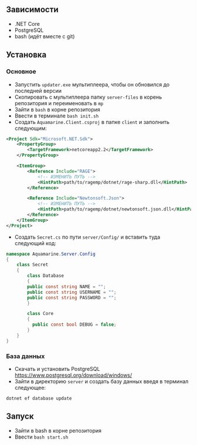 ## Зависимости

- .NET Core
- PostgreSQL
- bash (идёт вместе с git)

## Установка

### Основное

- Запустить `updater.exe` мультиплеера, чтобы он обновился до последней версии
- Скопировать с мультиплеера папку `server-files` в корень репозитория и переименовать в `mp`
- Зайти в `bash` в корне репозитория
- Ввести в терминале `bash init.sh`
- Создать `Aquamarine.Client.csproj` в папке `client` и заполнить следующим:
 
```xml
<Project Sdk="Microsoft.NET.Sdk">
    <PropertyGroup>
        <TargetFramework>netcoreapp2.2</TargetFramework>
    </PropertyGroup>

    <ItemGroup>
        <Reference Include="RAGE">
            <!-- ИЗМЕНИТЬ ПУТЬ -->
            <HintPath>path/to/ragemp/dotnet/rage-sharp.dll</HintPath>
        </Reference>

        <Reference Include="Newtonsoft.Json">
            <!-- ИЗМЕНИТЬ ПУТЬ -->
            <HintPath>path/to/ragemp/dotnet/newtonsoft.json.dll</HintPath>
        </Reference>
    </ItemGroup>
</Project>
```

- Создать `Secret.cs` по пути `server/Config/` и вставить туда следующий код:

```csharp
namespace Aquamarine.Server.Config
{
    class Secret
    {   
        class Database
        {
        public const string NAME = "";
        public const string USERNAME = "";
        public const string PASSWORD = "";
        }

        class Core
        {
          public const bool DEBUG = false;
        }
    }
}
```

### База данных

- Скачать и установить PostgreSQL https://www.postgresql.org/download/windows/
- Зайти в директорию `server` и создать базу данных введя в терминал следующее:

```batch
dotnet ef database update
```

## Запуск

- Зайти в bash в корне репозитория
- Ввести `bash start.sh`
